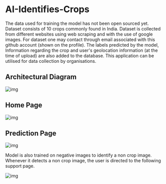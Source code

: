 # AI-Identifies-Crops
The data used for training the model has not been open sourced yet. Dataset consists of 10 crops commonly found in India. Dataset is collected from different websites using web scraping and with the use of google images. For dataset one may contact through email associated with this github account (shown on the profile). The labels predicted by the model, Information regarding the crop and user's geolocation information (at the time of upload) are also added to the database. This application can be utilised for data collection by organisations. 

## Architectural Diagram
![img](https://imgur.com/K9R2ABT.png)

## Home Page
![img](https://imgur.com/Gkd4fVa.png)

## Prediction Page
![img](https://imgur.com/aQTPcp4.png)



Model is also trained on negative images to identify a non crop image. Whenever it detects a non crop image, the user is directed to the following support page.

![img](https://imgur.com/KbHPOTu.png)
